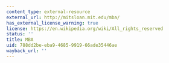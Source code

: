 ```yaml
---
content_type: external-resource
external_url: http://mitsloan.mit.edu/mba/
has_external_license_warning: true
license: https://en.wikipedia.org/wiki/All_rights_reserved
status: ''
title: MBA
uid: 788dd2be-eba9-4685-9919-66ade35446ae
wayback_url: ''
---
```

